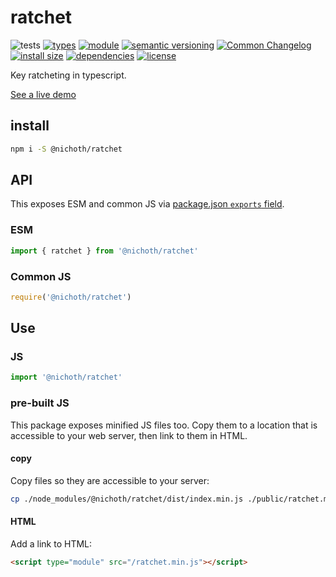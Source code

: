 # ratchet
![tests](https://github.com/nichoth/ratchet/actions/workflows/nodejs.yml/badge.svg)
[![types](https://img.shields.io/npm/types/@nichoth/ratcher?style=flat-square)](README.md)
[![module](https://img.shields.io/badge/module-ESM%2FCJS-blue?style=flat-square)](README.md)
[![semantic versioning](https://img.shields.io/badge/semver-2.0.0-blue?logo=semver&style=flat-square)](https://semver.org/)
[![Common Changelog](https://nichoth.github.io/badge/common-changelog.svg)](./CHANGELOG.md)
[![install size](https://flat.badgen.net/packagephobia/install/@nichoth/ratchet)](https://packagephobia.com/result?p=@bicycle-codes/crypto-util)
[![dependencies](https://img.shields.io/badge/dependencies-zero-brightgreen.svg?style=flat-square)](package.json)
[![license](https://img.shields.io/badge/license-MIT-brightgreen.svg?style=flat-square)](LICENSE)

Key ratcheting in typescript.

[See a live demo](https://nichoth.github.io/ratchet/)

<!-- toc -->

## install

```sh
npm i -S @nichoth/ratchet
```

## API

This exposes ESM and common JS via [package.json `exports` field](https://nodejs.org/api/packages.html#exports).

### ESM
```js
import { ratchet } from '@nichoth/ratchet'
```

### Common JS
```js
require('@nichoth/ratchet')
```

## Use

### JS
```js
import '@nichoth/ratchet'
```

### pre-built JS
This package exposes minified JS files too. Copy them to a location that is
accessible to your web server, then link to them in HTML.

#### copy
Copy files so they are accessible to your server:

```sh
cp ./node_modules/@nichoth/ratchet/dist/index.min.js ./public/ratchet.min.js
```

#### HTML
Add a link to HTML:

```html
<script type="module" src="/ratchet.min.js"></script>
```
